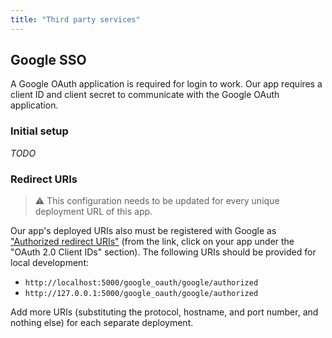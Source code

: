 ```yaml
---
title: "Third party services"
---
```


## Google SSO

A Google OAuth application is required for login to work. Our app requires a client ID
and client secret to communicate with the Google OAuth application.


### Initial setup

_TODO_


### Redirect URIs

> :warning: This configuration needs to be updated for every unique deployment URL of
> this app.

Our app's deployed URIs also must be registered with Google as ["Authorized redirect
URIs"](https://console.cloud.google.com/apis/credentials) (from the link, click on your
app under the "OAuth 2.0 Client IDs" section). The following URIs should be provided for
local development:

* `http://localhost:5000/google_oauth/google/authorized`
* `http://127.0.0.1:5000/google_oauth/google/authorized`

Add more URIs (substituting the protocol, hostname, and port number, and nothing else)
for each separate deployment.
